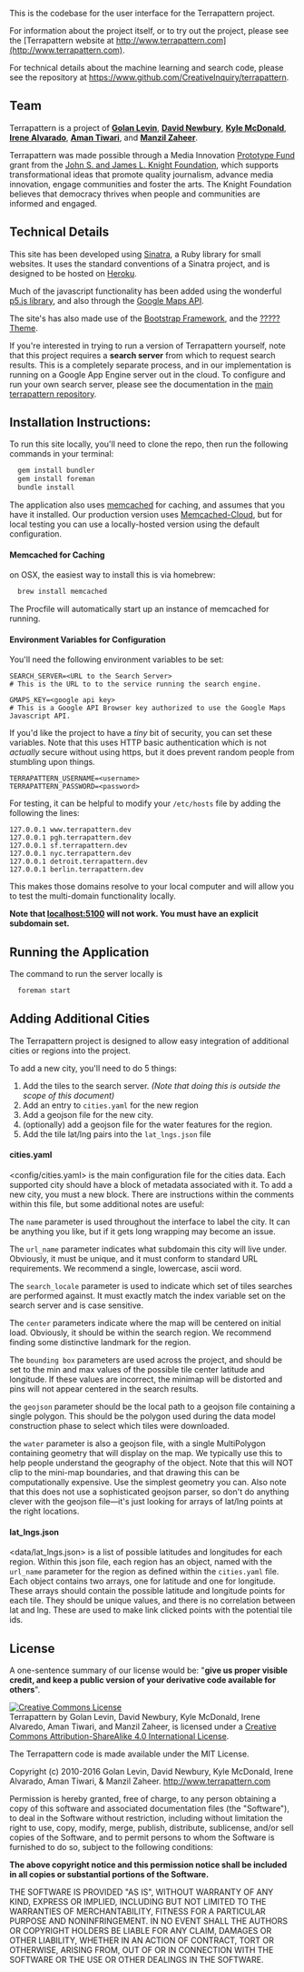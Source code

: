 This is the codebase for the user interface for the Terrapattern project.

For information about the project itself, or to try out the project, please see the [Terrapattern website at http://www.terrapattern.com](http://www.terrapattern.com). 

For technical details about the machine learning and search code, please see the repository at <https://www.github.com/CreativeInquiry/terrapattern>.   

## Team

Terrapattern is a project of [**Golan Levin**](http://flong.com/), [**David Newbury**](http://www.workergnome.com/), [**Kyle McDonald**](http://kylemcdonald.net/), 
[**Irene Alvarado**](http://www.irenealvarado.com/), [**Aman Tiwari**](http://amantiwari.com/), and [**Manzil Zaheer**](http://manzil.ml/). 

Terrapattern was made possible through a Media Innovation [Prototype Fund](http://www.knightfoundation.org/grants/201551228/) grant from the [John S. and James L. Knight Foundation](http://www.knightfoundation.org/), which supports transformational ideas that promote quality journalism, advance media innovation, engage communities and foster the arts. The Knight Foundation believes that democracy thrives when people and communities are informed and engaged.

## Technical Details

This site has been developed using [Sinatra](http://www.sinatrarb.com), a Ruby library for small websites.  It uses the standard conventions of a Sinatra project, and is designed to be hosted on [Heroku](http://www.heroku.com).  

Much of the javascript functionality has been added using the wonderful [p5.js library](http://p5js.org), and also through the [Google Maps API](https://developers.google.com/maps/).  

The site's has also made use of the [Bootstrap Framework](http://getbootstrap.com), and the [????? Theme](#).

If you're interested in trying to run a version of Terrapattern yourself, note that this project requires a **search server** from which to request search results.  This is a completely separate process, and in our implementation is running on a Google App Engine server out in the cloud. To configure and run your own search server, please see the documentation in the [main terrapattern repository](https://www.github.com/terrapattern).

## Installation Instructions:

To run this site locally, you'll need to clone the repo, then run the following commands in your terminal:

```bash
  gem install bundler
  gem install foreman
  bundle install
```

The application also uses [memcached](https://memcached.org) for caching, and assumes that you have it installed.  Our production version uses [Memcached-Cloud](https://redislabs.com/memcached-cloud), but for local testing you can use a locally-hosted version using the default configuration.

#### Memcached for Caching

on OSX, the easiest way to install this is via homebrew:

```bash
  brew install memcached
```

The Procfile will automatically start up an instance of memcached for running.

#### Environment Variables for Configuration

You'll need the following environment variables to be set:

    SEARCH_SERVER=<URL to the Search Server>
    # This is the URL to to the service running the search engine.

    GMAPS_KEY=<google api key>
    # This is a Google API Browser key authorized to use the Google Maps Javascript API.

If you'd like the project to have a *tiny* bit of security, you can set these variables.  Note that this uses HTTP basic authentication which is not *actually* secure without using https, but it does prevent random people from stumbling upon things.

    TERRAPATTERN_USERNAME=<username>
    TERRAPATTERN_PASSWORD=<password>

For testing, it can be helpful to modify your ``/etc/hosts`` file by adding the following the lines:

    127.0.0.1 www.terrapattern.dev
    127.0.0.1 pgh.terrapattern.dev
    127.0.0.1 sf.terrapattern.dev
    127.0.0.1 nyc.terrapattern.dev
    127.0.0.1 detroit.terrapattern.dev
    127.0.0.1 berlin.terrapattern.dev

This makes those domains resolve to your local computer and will allow you to test the multi-domain functionality locally.  

**Note that <localhost:5100> will not work.  You must have an explicit subdomain set.**
 
## Running the Application

The command to run the server locally is 

```bash
  foreman start
```

## Adding Additional Cities

The Terrapattern project is designed to allow easy integration of additional cities or regions into the project.

To add a new city, you'll need to do 5 things:

1. Add the tiles to the search server.
    *(Note that doing this is outside the scope of this document)*
2. Add an entry to ``cities.yaml`` for the new region
3. Add a geojson file for the new city.
4. (optionally) add a geojson file for the water features for the region.
5. Add the tile lat/lng pairs into the ``lat_lngs.json`` file

#### cities.yaml

<config/cities.yaml> is the main configuration file for the cities data.  Each supported city should have a block of metadata associated with it. To add a new city, you must a new block.  There are instructions within the comments within this file, but some additional notes are useful:

The ``name`` parameter is used throughout the interface to label the city.  It can be anything you like, but if it gets long wrapping may become an issue.

The ``url_name`` parameter indicates what subdomain this city will live under.  Obviously, it must be unique, and it must conform to standard URL requirements.  We recommend a single, lowercase, ascii word.  

The ``search_locale`` parameter is used to indicate which set of tiles searches are performed against.  It must exactly match the index variable set on the search server and is case sensitive.  

The ``center`` parameters indicate where the map will be centered on initial load.  Obviously, it should be within the search region.  We recommend finding some distinctive landmark for the region.

The ``bounding box`` parameters are used across the project, and should be set to the min and max values of the possible tile center latitude and longitude.  If these values are incorrect, the minimap will be distorted and pins will not appear centered in the search results.  

the ``geojson`` parameter should be the local path to a geojson file containing a single polygon.  This should be the polygon used during the data model construction phase to select which tiles were downloaded.  

the ``water`` parameter is also a geojson file, with a single MultiPolygon containing geometry that will display on the map.  We typically use this to help people understand the geography of the object.  Note that this will NOT clip to the mini-map boundaries, and that drawing this can be computationally expensive.  Use the simplest geometry you can.  Also note that this does not use a sophisticated geojson parser, so don't do anything clever with the geojson file—it's just looking for arrays of lat/lng points at the right locations.

#### lat_lngs.json

<data/lat_lngs.json> is a list of possible latitudes and longitudes for each region.  Within this json file, each region has an object, named with the `url_name` parameter for the region as defined within the `cities.yaml` file.  Each object contains two arrays, one for latitude and one for longitude.  These arrays should contain the possible latitude and longitude points for each tile.  They should be unique values, and there is no correlation between lat and lng.  These are used to make link clicked points with the potential tile ids.

## License

A one-sentence summary of our license would be: "**give us proper visible credit, and keep a public version of your derivative code available for others**".

<a rel="license" href="http://creativecommons.org/licenses/by-sa/4.0/"><img alt="Creative Commons License" style="border-width:0" src="https://i.creativecommons.org/l/by-sa/4.0/88x31.png" /></a><br /><span xmlns:dct="http://purl.org/dc/terms/" property="dct:title">Terrapattern</span> by <span xmlns:cc="http://creativecommons.org/ns#" property="cc:attributionName">Golan Levin, David Newbury, Kyle McDonald, Irene Alvaredo, Aman Tiwari, and Manzil Zaheer,</span> is licensed under a <a rel="license" href="http://creativecommons.org/licenses/by-sa/4.0/">Creative Commons Attribution-ShareAlike 4.0 International License</a>. 



The Terrapattern code is made available under the MIT License.

Copyright (c) 2010-2016 Golan Levin, David Newbury, Kyle McDonald, Irene Alvarado, Aman Tiwari, & Manzil Zaheer. http://www.terrapattern.com

Permission is hereby granted, free of charge, to any person obtaining a copy of this software and associated documentation files (the "Software"), to deal in the Software without restriction, including without limitation the right to use, copy, modify, merge, publish, distribute, sublicense, and/or sell copies of the Software, and to permit persons to whom the Software is furnished to do so, subject to the following conditions:

**The above copyright notice and this permission notice shall be included in all copies or substantial portions of the Software.**

THE SOFTWARE IS PROVIDED "AS IS", WITHOUT WARRANTY OF ANY KIND, EXPRESS OR IMPLIED, INCLUDING BUT NOT LIMITED TO THE WARRANTIES OF MERCHANTABILITY, FITNESS FOR A PARTICULAR PURPOSE AND NONINFRINGEMENT. IN NO EVENT SHALL THE AUTHORS OR COPYRIGHT HOLDERS BE LIABLE FOR ANY CLAIM, DAMAGES OR OTHER LIABILITY, WHETHER IN AN ACTION OF CONTRACT, TORT OR OTHERWISE, ARISING FROM, OUT OF OR IN CONNECTION WITH THE SOFTWARE OR THE USE OR OTHER DEALINGS IN THE SOFTWARE.